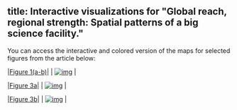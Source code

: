 title: Interactive visualizations for "Global reach, regional strength: Spatial patterns of a big science facility."
--- 
You can access the interactive and colored version of the maps for selected figures from the article below:

|[Figure 1(a-b)](viz/fig1_color.html)|
| [![img](fig1a.png)](viz/fig1_color.html) |


|[Figure 3a](viz/fig3a_color_time.html)|
| [![img](fig3a.png)](viz/fig1_color.html) |

|[Figure 3b](viz/fig3b_color_time.html)|
| [![img](fig3b.png)](viz/fig1_color.html) |

